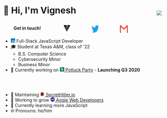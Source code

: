 <div style="width: 100%; display: flex; flex-wrap: nowrap; justify-content: space-between; align-items: center">

<div style="margin-top: 15px; width: 85%">
<h1> 👋 Hi, I'm Vignesh </h1>

<div style="display: flex; align-items: flex-end; justify-content: space-around;">
<h4 style="margin-right: 5px; line-height: 1px;">Get in touch!</h4>
<a href="https://vigneshjoglekar.com">
	<img src="https://github.com/Vigasaurus/Vigasaurus/raw/master/images/Logo.svg" width="25" height="25" style="">
</a>
<a href="https://twitter.com/Vigasaurus">
	<img src="https://github.com/Vigasaurus/Vigasaurus/raw/master/images/Twitter.svg" width="25" height="25" style="">
</a>
<a href="mailto:hey@vigneshjoglekar.com">
	<img src="https://github.com/Vigasaurus/Vigasaurus/raw/master/images/Gmail.svg" width="25" height="25" style="">
</a>
<!-- <a href="">
	<img src="https://github.com/Vigasaurus/Vigasaurus/raw/master/images/LinkedIn.svg" width="25" height="25" style="">
</a> -->
</div>
</div>

<span style="margin: 15px 0 0 15px;">
<img src="https://github.com/Vigasaurus/Vigasaurus/raw/master/images/profile.png" style="max-width: 175px; max-height: 175px;">
</span>

</div>

- <img src="https://github.com/Vigasaurus/Vigasaurus/raw/master/images/Typescript.svg" style="height: 1em;"> Full-Stack JavaScript Developer
- 🎓 Student at Texas A&M, class of '22
	- B.S. Computer Science
	- Cybersecurity Minor
	- Business Minor
- 💼 Currently working on <a href="https://potluckparty.com/"><img src="https://github.com/Vigasaurus/Vigasaurus/raw/master/images/PLP-logo.png" style="height: 1em;"> Potluck Party</a> - <strong>Launching Q3 2020</strong>
<br>
<br>

- 🌟 Maintaining <a href="https://github.com/cozuya/secret-hitler/"><img src="https://github.com/Vigasaurus/Vigasaurus/raw/master/images/SH-logo.png" style="height: 1em;"> SecretHitler.io</a>
- 💯 Working to grow <a href="https://www.aggiedevelopers.com/"><img src="https://github.com/Vigasaurus/Vigasaurus/raw/master/images/AWD-logo.png" style="height: 1em;"> Aggie Web Developers</a>
- 🌱 Currently learning more JavaScript
- 🌐 Pronouns: he/him